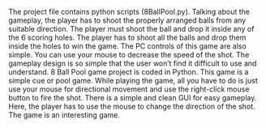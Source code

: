 The project file contains python scripts (8BallPool.py). Talking about the gameplay, the player has to shoot the properly arranged balls from any suitable direction. The player must shoot the ball and drop it inside any of the 6 scoring holes. The player has to shoot all the balls and drop them inside the holes to win the game. The PC controls of this game are also simple. You can use your mouse to decrease the speed of the shot. The gameplay design is so simple that the user won’t find it difficult to use and understand.
8 Ball Pool game project is coded in Python. This game is a simple cue or pool game. While playing the game, all you have to do is just use your mouse for directional movement and use the right-click mouse button to fire the shot. There is a simple and clean GUI for easy gameplay. Here, the player has to use the mouse to change the direction of the shot. The game is an interesting game. 
